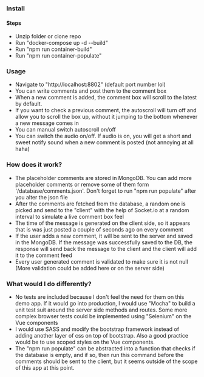 ### Install

#### Steps

- Unzip folder or clone repo
- Run "docker-compose up -d --build"
- Run "npm run container-build"
- Run "npm run container-populate"


### Usage

- Navigate to "http://localhost:8802" (default port number lol)
- You can write comments and post them to the comment box
- When a new comment is added, the comment box will scroll to the latest by default.
- If you want to check a previous comment, the autoscroll will turn off and allow you to scroll the box up, without it jumping to the bottom whenever a new message comes in
- You can manual switch autoscroll on/off
- You can switch the audio on/off. If audio is on, you will get a short and sweet notify sound when a new comment is posted (not annoying at all haha)


### How does it work?

- The placeholder comments are stored in MongoDB. You can add more placeholder comments or remove some of them form '/database/comments.json'. Don't forget to run "npm run populate" after you alter the json file
- After the comments are fetched from the database, a random one is picked and send to the "client" with the help of Socket.io at a random interval to simulate a live comment box feel
- The time of the message is generated on the client side, so it appears that is was just posted a couple of seconds ago on every comment
- If the user adds a new comment, it will be sent to the server and saved in the MongoDB. If the message was successfully saved to the DB, the response will send back the message to the client and the client will add it to the comment feed
- Every user generated comment is validated to make sure it is not null (More validation could be added here or on the server side)


### What would I do differently?

- No tests are included because I don't feel the need for them on this demo app. If it would go into production, I would use "Mocha" to build a unit test suit around the server side methods and routes. Some more complex browser tests could be implemented using "Selenium" on the Vue components
- I would use SASS and modify the bootstrap framework instead of adding another layer of css on top of bootstrap. Also a good practice would be to use scoped styles on the Vue components.
- The "npm run populate" can be abstracted into a function that checks if the database is empty, and if so, then run this command before the comments should be sent to the client, but it seems outside of the scope of this app at this point.

